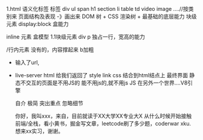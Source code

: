 1.html 语义化标签
标签
div ul span h1 section li table td video image ....//按类别来
页面结构及表现 -》画出来
DOM 树 + CSS 渲染树 +
最基础的底层能力
块级元素 display:block 盒能力   

inline 元素
盒模型
1.1块级元素
  div p 独占一行，宽高的能力

/行内元素 没有的，内容撑起来 b加粗
- 输入了url,
- live-server html 给我们返回了
  style link css 结合到html结点上 最终界面
  静态不交互的页面是不用JS的
  能不用js的,就不用js
  JS 在另外一个世界....V8引擎

  自介
  极简 突出重点 忽略细节

  你好，我叫xxx，来自，目前就读于XX大学XX专业大X
  从什么时候开始接触前端/全栈，看小黄书，掘金写文章，leetcode刷了多少题，coderwar xku.
  想来xx实习，谢谢。
  
  